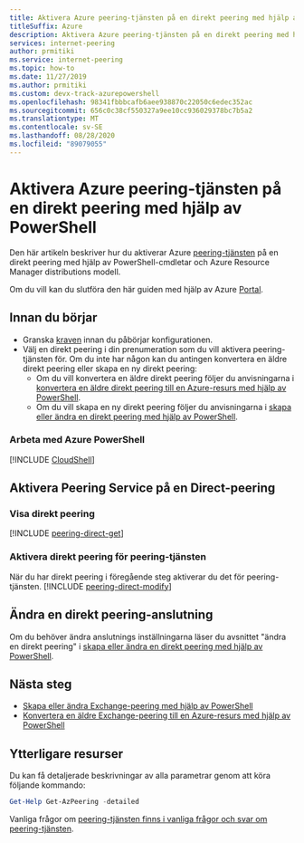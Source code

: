 ```yaml
---
title: Aktivera Azure peering-tjänsten på en direkt peering med hjälp av PowerShell
titleSuffix: Azure
description: Aktivera Azure peering-tjänsten på en direkt peering med hjälp av PowerShell
services: internet-peering
author: prmitiki
ms.service: internet-peering
ms.topic: how-to
ms.date: 11/27/2019
ms.author: prmitiki
ms.custom: devx-track-azurepowershell
ms.openlocfilehash: 98341fbbbcafb6aee938870c22050c6edec352ac
ms.sourcegitcommit: 656c0c38cf550327a9ee10cc936029378bc7b5a2
ms.translationtype: MT
ms.contentlocale: sv-SE
ms.lasthandoff: 08/28/2020
ms.locfileid: "89079055"
---
```

# <a name="enable-azure-peering-service-on-a-direct-peering-by-using-powershell"></a>Aktivera Azure peering-tjänsten på en direkt peering med hjälp av PowerShell

Den här artikeln beskriver hur du aktiverar Azure [peering-tjänsten](overview-peering-service.md) på en direkt peering med hjälp av PowerShell-cmdletar och Azure Resource Manager distributions modell.

Om du vill kan du slutföra den här guiden med hjälp av Azure [Portal](howto-peering-service-portal.md).

## <a name="before-you-begin"></a>Innan du börjar
* Granska [kraven](prerequisites.md) innan du påbörjar konfigurationen.
* Välj en direkt peering i din prenumeration som du vill aktivera peering-tjänsten för. Om du inte har någon kan du antingen konvertera en äldre direkt peering eller skapa en ny direkt peering:
    * Om du vill konvertera en äldre direkt peering följer du anvisningarna i [konvertera en äldre direkt peering till en Azure-resurs med hjälp av PowerShell](howto-legacy-direct-powershell.md).
    * Om du vill skapa en ny direkt peering följer du anvisningarna i [skapa eller ändra en direkt peering med hjälp av PowerShell](howto-direct-powershell.md).

### <a name="work-with-azure-powershell"></a>Arbeta med Azure PowerShell
[!INCLUDE [CloudShell](./includes/cloudshell-powershell-about.md)]

## <a name="enable-peering-service-on-a-direct-peering"></a>Aktivera Peering Service på en Direct-peering

### <a name="view-direct-peering"></a><a name= get></a>Visa direkt peering
[!INCLUDE [peering-direct-get](./includes/direct-powershell-get.md)]

### <a name="enable-the-direct-peering-for-peering-service"></a><a name= get></a>Aktivera direkt peering för peering-tjänsten

När du har direkt peering i föregående steg aktiverar du det för peering-tjänsten.
[!INCLUDE [peering-direct-modify](./includes/peering-service-direct-powershell.md)]

## <a name="modify-a-direct-peering-connection"></a>Ändra en direkt peering-anslutning

Om du behöver ändra anslutnings inställningarna läser du avsnittet "ändra en direkt peering" i [skapa eller ändra en direkt peering med hjälp av PowerShell](howto-direct-powershell.md).

## <a name="next-steps"></a>Nästa steg

* [Skapa eller ändra Exchange-peering med hjälp av PowerShell](howto-exchange-powershell.md)
* [Konvertera en äldre Exchange-peering till en Azure-resurs med hjälp av PowerShell](howto-legacy-exchange-powershell.md)

## <a name="additional-resources"></a>Ytterligare resurser
Du kan få detaljerade beskrivningar av alla parametrar genom att köra följande kommando:

```powershell
Get-Help Get-AzPeering -detailed
```

Vanliga frågor om [peering-tjänsten finns i vanliga frågor och svar om peering-tjänsten](service-faqs.md).
